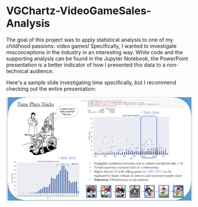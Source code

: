 # VGChartz-VideoGameSales-Analysis

The goal of this project was to apply statistical analysis to one of my childhood passions: video games!
Specifically, I wanted to investigate misconceptions in the industry in an interesting way.
While code and the supporting analysis can be found in the Jupyter Notebook, the PowerPoint presentation is a better indicator of how I presented this data to a non-technical audience. 

Here's a sample slide investigating time specifically, but I recommend checking out the entire presentation: 
<p align="center"> 
<img src="https://github.com/ZainNasrullah/VGChartz-VideoGameSales-Analysis/blob/master/exampleSlide.PNG">
</p>


